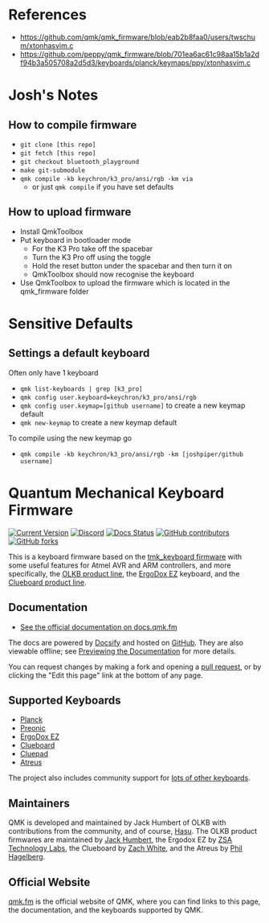 # References
- https://github.com/qmk/qmk_firmware/blob/eab2b8faa0/users/twschum/xtonhasvim.c
- https://github.com/peppy/qmk_firmware/blob/701ea6ac61c98aa15b1a2df94b3a505708a2d5d3/keyboards/planck/keymaps/ppy/xtonhasvim.c

# Josh's Notes
## How to compile firmware
- `git clone [this repo]`
- `git fetch [this repo]`
- `git checkout bluetooth_playground`
- `make git-submodule`
- `qmk compile -kb keychron/k3_pro/ansi/rgb -km via`
  - or just `qmk compile` if you have set defaults

## How to upload firmware
- Install QmkToolbox
- Put keyboard in bootloader mode
  - For the K3 Pro take off the spacebar
  - Turn the K3 Pro off using the toggle
  - Hold the reset button under the spacebar and then turn it on
  - QmkToolbox should now recognise the keyboard
- Use QmkToolbox to upload the firmware which is located in the qmk_firmware folder
 
# Sensitive Defaults
## Settings a default keyboard
Often only have 1 keyboard
- `qmk list-keyboards | grep [k3_pro]`
- `qmk config user.keyboard=keychron/k3_pro/ansi/rgb`
- `qmk config user.keymap=[github username]` to create a new keymap default
- `qmk new-keymap` to create a new keymap default

To compile using the new keymap go
- `qmk compile -kb keychron/k3_pro/ansi/rgb -km [joshpiper/github username]`

# Quantum Mechanical Keyboard Firmware

[![Current Version](https://img.shields.io/github/tag/qmk/qmk_firmware.svg)](https://github.com/qmk/qmk_firmware/tags)
[![Discord](https://img.shields.io/discord/440868230475677696.svg)](https://discord.gg/Uq7gcHh)
[![Docs Status](https://img.shields.io/badge/docs-ready-orange.svg)](https://docs.qmk.fm)
[![GitHub contributors](https://img.shields.io/github/contributors/qmk/qmk_firmware.svg)](https://github.com/qmk/qmk_firmware/pulse/monthly)
[![GitHub forks](https://img.shields.io/github/forks/qmk/qmk_firmware.svg?style=social&label=Fork)](https://github.com/qmk/qmk_firmware/)

This is a keyboard firmware based on the [tmk\_keyboard firmware](https://github.com/tmk/tmk_keyboard) with some useful features for Atmel AVR and ARM controllers, and more specifically, the [OLKB product line](https://olkb.com), the [ErgoDox EZ](https://ergodox-ez.com) keyboard, and the [Clueboard product line](https://clueboard.co).

## Documentation

* [See the official documentation on docs.qmk.fm](https://docs.qmk.fm)

The docs are powered by [Docsify](https://docsify.js.org/) and hosted on [GitHub](/docs/). They are also viewable offline; see [Previewing the Documentation](https://docs.qmk.fm/#/contributing?id=previewing-the-documentation) for more details.

You can request changes by making a fork and opening a [pull request](https://github.com/qmk/qmk_firmware/pulls), or by clicking the "Edit this page" link at the bottom of any page.

## Supported Keyboards

* [Planck](/keyboards/planck/)
* [Preonic](/keyboards/preonic/)
* [ErgoDox EZ](/keyboards/ergodox_ez/)
* [Clueboard](/keyboards/clueboard/)
* [Cluepad](/keyboards/clueboard/17/)
* [Atreus](/keyboards/atreus/)

The project also includes community support for [lots of other keyboards](/keyboards/).

## Maintainers

QMK is developed and maintained by Jack Humbert of OLKB with contributions from the community, and of course, [Hasu](https://github.com/tmk). The OLKB product firmwares are maintained by [Jack Humbert](https://github.com/jackhumbert), the Ergodox EZ by [ZSA Technology Labs](https://github.com/zsa), the Clueboard by [Zach White](https://github.com/skullydazed), and the Atreus by [Phil Hagelberg](https://github.com/technomancy).

## Official Website

[qmk.fm](https://qmk.fm) is the official website of QMK, where you can find links to this page, the documentation, and the keyboards supported by QMK.
